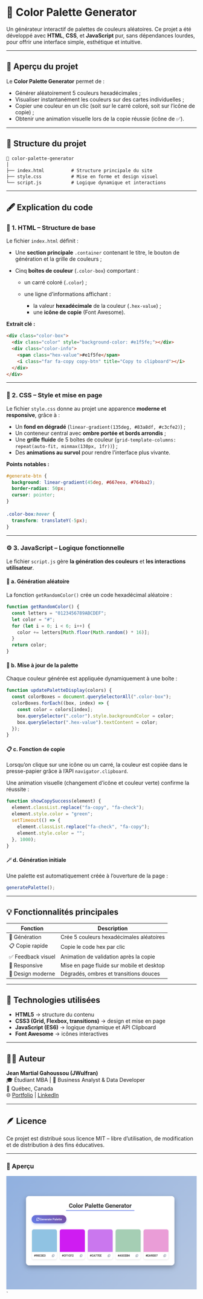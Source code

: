 # 🎨 Color Palette Generator

Un générateur interactif de palettes de couleurs aléatoires.
Ce projet a été développé avec **HTML**, **CSS**, et **JavaScript** pur, sans dépendances lourdes, pour offrir une interface simple, esthétique et intuitive.

---

## 🚀 Aperçu du projet

Le **Color Palette Generator** permet de :

- Générer aléatoirement 5 couleurs hexadécimales ;
- Visualiser instantanément les couleurs sur des cartes individuelles ;
- Copier une couleur en un clic (soit sur le carré coloré, soit sur l’icône de copie) ;
- Obtenir une animation visuelle lors de la copie réussie (icône de ✅).

---

## 🧩 Structure du projet

```
📁 color-palette-generator
│
├── index.html          # Structure principale du site
├── style.css           # Mise en forme et design visuel
└── script.js           # Logique dynamique et interactions
```

---

## 🖋️ Explication du code

### 🧱 1. HTML – Structure de base

Le fichier `index.html` définit :

- Une **section principale** `.container` contenant le titre, le bouton de génération et la grille de couleurs ;
- Cinq **boîtes de couleur** (`.color-box`) comportant :

  - un carré coloré (`.color`) ;
  - une ligne d’informations affichant :

    - la valeur **hexadécimale** de la couleur (`.hex-value`) ;
    - une **icône de copie** (Font Awesome).

**Extrait clé :**

```html
<div class="color-box">
  <div class="color" style="background-color: #e1f5fe;"></div>
  <div class="color-info">
    <span class="hex-value">#e1f5fe</span>
    <i class="far fa-copy copy-btn" title="Copy to clipboard"></i>
  </div>
</div>
```

---

### 🎨 2. CSS – Style et mise en page

Le fichier `style.css` donne au projet une apparence **moderne et responsive**, grâce à :

- Un **fond en dégradé** (`linear-gradient(135deg, #83a8df, #c3cfe2)`) ;
- Un conteneur central avec **ombre portée et bords arrondis** ;
- Une **grille fluide** de 5 boîtes de couleur (`grid-template-columns: repeat(auto-fit, minmax(130px, 1fr))`) ;
- Des **animations au survol** pour rendre l’interface plus vivante.

**Points notables :**

```css
#generate-btn {
  background: linear-gradient(45deg, #667eea, #764ba2);
  border-radius: 50px;
  cursor: pointer;
}

.color-box:hover {
  transform: translateY(-5px);
}
```

---

### ⚙️ 3. JavaScript – Logique fonctionnelle

Le fichier `script.js` gère **la génération des couleurs** et **les interactions utilisateur**.

#### 🔁 a. Génération aléatoire

La fonction `getRandomColor()` crée un code hexadécimal aléatoire :

```js
function getRandomColor() {
  const letters = "0123456789ABCDEF";
  let color = "#";
  for (let i = 0; i < 6; i++) {
    color += letters[Math.floor(Math.random() * 16)];
  }
  return color;
}
```

#### 🎨 b. Mise à jour de la palette

Chaque couleur générée est appliquée dynamiquement à une boîte :

```js
function updatePaletteDisplay(colors) {
  const colorBoxes = document.querySelectorAll(".color-box");
  colorBoxes.forEach((box, index) => {
    const color = colors[index];
    box.querySelector(".color").style.backgroundColor = color;
    box.querySelector(".hex-value").textContent = color;
  });
}
```

#### 📋 c. Fonction de copie

Lorsqu’on clique sur une icône ou un carré, la couleur est copiée dans le presse-papier grâce à l’API `navigator.clipboard`.

Une animation visuelle (changement d’icône et couleur verte) confirme la réussite :

```js
function showCopySuccess(element) {
  element.classList.replace("fa-copy", "fa-check");
  element.style.color = "green";
  setTimeout(() => {
    element.classList.replace("fa-check", "fa-copy");
    element.style.color = "";
  }, 1000);
}
```

#### 🪄 d. Génération initiale

Une palette est automatiquement créée à l’ouverture de la page :

```js
generatePalette();
```

---

## 💡 Fonctionnalités principales

| Fonction           | Description                               |
| ------------------ | ----------------------------------------- |
| 🎲 Génération      | Crée 5 couleurs hexadécimales aléatoires  |
| 📋 Copie rapide    | Copie le code hex par clic                |
| ✅ Feedback visuel | Animation de validation après la copie    |
| 📱 Responsive      | Mise en page fluide sur mobile et desktop |
| 💅 Design moderne  | Dégradés, ombres et transitions douces    |

---

## 🧠 Technologies utilisées

- **HTML5** → structure du contenu
- **CSS3 (Grid, Flexbox, transitions)** → design et mise en page
- **JavaScript (ES6)** → logique dynamique et API Clipboard
- **Font Awesome** → icônes interactives

---

## 👨‍💻 Auteur

**Jean Martial Gahoussou (JWulfran)**<br>
🎓 Étudiant MBA | 💼 Business Analyst & Data Developer<br>
📍 Québec, Canada<br>
🌐 [Portfolio](https://github.com/JWulfran) | [LinkedIn](https://www.linkedin.com/in/jean-martial-gahoussou)

---

## 🪶 Licence

Ce projet est distribué sous licence MIT – libre d’utilisation, de modification et de distribution à des fins éducatives.

---

### 📸 Aperçu

![Preview Screenshot](./screenshot.png)`
